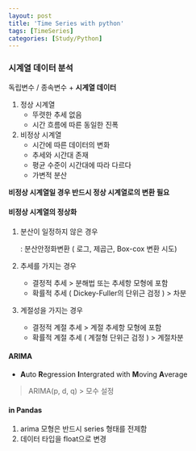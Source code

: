 ```yaml
---
layout: post
title: 'Time Series with python'
tags: [TimeSeries]
categories: [Study/Python]
---
```


### 시계열 데이터 분석

독립변수 / 종속변수  +  **시계열 데이터**   



1. 정상 시계열
   - 뚜렷한 추세 없음
   - 시간 흐름에 따른 동일한 진폭
2. 비정상 시계열
   - 시간에 따른 데이터의 변화
   - 추세와 시간대 존재
   - 평균 수준이 시간대에 따라 다르다
   - 가변적 분산

**비정상 시계열일 경우 반드시 정상 시계열로의 변환 필요**



#### 비정상 시계열의 정상화

1. 분산이 일정하지 않은 경우

   : 분산안정화변환 ( 로그, 제곱근, Box-cox 변환 시도)

2. 추세를 가지는 경우
   - 결정적 추세 > 분해법 또는 추세항 모형에 포함
   - 확률적 추세 ( Dickey-Fuller의 단위근 검정 ) > 차분
3. 계절성을 가지는 경우
   - 결정적 계절 추세 > 계절 추세항 모형에 포함
   - 확률적 계절 추세 ( 계절형 단위근 검정 ) > 계절차분



#### ARIMA 

- **A**uto **R**egression **I**ntergrated with **M**oving **A**verage

> ARIMA(p, d, q) > 모수 설정



#### in Pandas

1. arima 모형은 반드시 series 형태를 전제함
2. 데이터 타입을 float으로 변경

